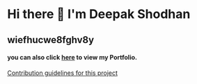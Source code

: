 # Hi there 👋 I'm Deepak Shodhan


## wiefhucwe8fghv8y


#### you can also click [here](quora.com/profile/Ashish-Kulkarni-100) to view my Portfolio.


[Contribution guidelines for this project](docs/CONTRIBUTING.md)
<!--
**deShodhan/deShodhan** is a ✨ _special_ ✨ repository because its `README.md` (this file) appears on your GitHub profile.

Here are some ideas to get you started:

- 🔭 I’m currently working on ...
- 🌱 I’m currently learning ...
- 👯 I’m looking to collaborate on ...
- 🤔 I’m looking for help with ...
- 💬 Ask me about ...
- 📫 How to reach me: ...
- 😄 Pronouns: ...
- ⚡ Fun fact: ...
-->
